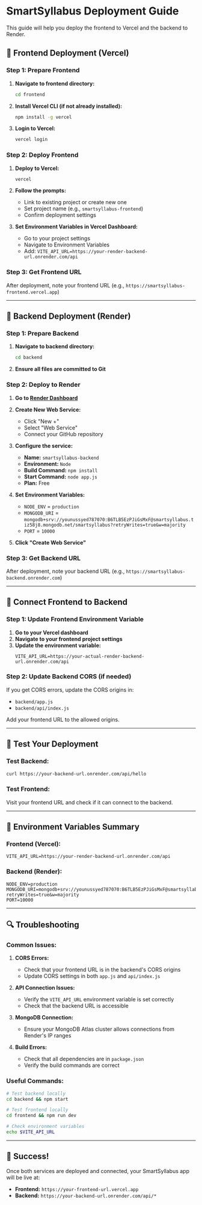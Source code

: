 # SmartSyllabus Deployment Guide

This guide will help you deploy the frontend to Vercel and the backend to Render.

## 🚀 Frontend Deployment (Vercel)

### Step 1: Prepare Frontend

1. **Navigate to frontend directory:**
   ```bash
   cd frontend
   ```

2. **Install Vercel CLI (if not already installed):**
   ```bash
   npm install -g vercel
   ```

3. **Login to Vercel:**
   ```bash
   vercel login
   ```

### Step 2: Deploy Frontend

1. **Deploy to Vercel:**
   ```bash
   vercel
   ```

2. **Follow the prompts:**
   - Link to existing project or create new one
   - Set project name (e.g., `smartsyllabus-frontend`)
   - Confirm deployment settings

3. **Set Environment Variables in Vercel Dashboard:**
   - Go to your project settings
   - Navigate to Environment Variables
   - Add: `VITE_API_URL=https://your-render-backend-url.onrender.com/api`

### Step 3: Get Frontend URL

After deployment, note your frontend URL (e.g., `https://smartsyllabus-frontend.vercel.app`)

---

## 🔧 Backend Deployment (Render)

### Step 1: Prepare Backend

1. **Navigate to backend directory:**
   ```bash
   cd backend
   ```

2. **Ensure all files are committed to Git**

### Step 2: Deploy to Render

1. **Go to [Render Dashboard](https://dashboard.render.com/)**

2. **Create New Web Service:**
   - Click "New +"
   - Select "Web Service"
   - Connect your GitHub repository

3. **Configure the service:**
   - **Name:** `smartsyllabus-backend`
   - **Environment:** `Node`
   - **Build Command:** `npm install`
   - **Start Command:** `node app.js`
   - **Plan:** Free

4. **Set Environment Variables:**
   - `NODE_ENV` = `production`
   - `MONGODB_URI` = `mongodb+srv://younussyed787070:B6TLB5EzPJiGsMxF@smartsyllabus.tiz58j8.mongodb.net/smartsyllabus?retryWrites=true&w=majority`
   - `PORT` = `10000`

5. **Click "Create Web Service"**

### Step 3: Get Backend URL

After deployment, note your backend URL (e.g., `https://smartsyllabus-backend.onrender.com`)

---

## 🔗 Connect Frontend to Backend

### Step 1: Update Frontend Environment Variable

1. **Go to your Vercel dashboard**
2. **Navigate to your frontend project settings**
3. **Update the environment variable:**
   ```
   VITE_API_URL=https://your-actual-render-backend-url.onrender.com/api
   ```

### Step 2: Update Backend CORS (if needed)

If you get CORS errors, update the CORS origins in:
- `backend/app.js`
- `backend/api/index.js`

Add your frontend URL to the allowed origins.

---

## 🧪 Test Your Deployment

### Test Backend:
```bash
curl https://your-backend-url.onrender.com/api/hello
```

### Test Frontend:
Visit your frontend URL and check if it can connect to the backend.

---

## 📝 Environment Variables Summary

### Frontend (Vercel):
```
VITE_API_URL=https://your-render-backend-url.onrender.com/api
```

### Backend (Render):
```
NODE_ENV=production
MONGODB_URI=mongodb+srv://younussyed787070:B6TLB5EzPJiGsMxF@smartsyllabus.tiz58j8.mongodb.net/smartsyllabus?retryWrites=true&w=majority
PORT=10000
```

---

## 🔍 Troubleshooting

### Common Issues:

1. **CORS Errors:**
   - Check that your frontend URL is in the backend's CORS origins
   - Update CORS settings in both `app.js` and `api/index.js`

2. **API Connection Issues:**
   - Verify the `VITE_API_URL` environment variable is set correctly
   - Check that the backend URL is accessible

3. **MongoDB Connection:**
   - Ensure your MongoDB Atlas cluster allows connections from Render's IP ranges

4. **Build Errors:**
   - Check that all dependencies are in `package.json`
   - Verify the build commands are correct

### Useful Commands:

```bash
# Test backend locally
cd backend && npm start

# Test frontend locally
cd frontend && npm run dev

# Check environment variables
echo $VITE_API_URL
```

---

## 🎉 Success!

Once both services are deployed and connected, your SmartSyllabus app will be live at:
- **Frontend:** `https://your-frontend-url.vercel.app`
- **Backend:** `https://your-backend-url.onrender.com/api/*` 
